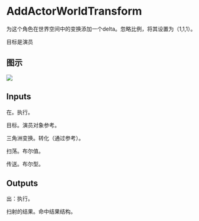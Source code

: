 # AddActorWorldTransform

为这个角色在世界空间中的变换添加一个delta。忽略比例，将其设置为（1,1,1）。

目标是演员

## 图示

![]($-20221218-21142757.png)

## Inputs

在。执行。

目标。演员对象参考。

三角洲变换。转化（通过参考）。

扫荡。布尔值。

传送。布尔型。  

## Outputs

出：执行。

扫射的结果。命中结果结构。
